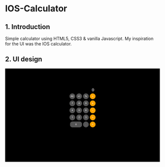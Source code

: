 # IOS-Calculator

## 1. Introduction

Simple calculator using HTML5, CSS3 & vanilla Javascript. My inspiration for the UI was the IOS calculator.


## 2. UI design

![](images/ios-calc.png)

